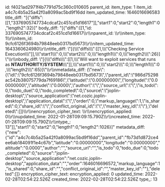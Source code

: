 id: f4021ad2971f4b7791d75c360c010605
parent_id: 
item_type: 1
item_id: a4c7c4b5a25a42f0a8099ac5bd9f16dd
item_updated_time: 1646016696583
title_diff: "[{\"diffs\":[[1,\"3376905747734cdcaf2c451cd1d16617\"]],\"start1\":0,\"start2\":0,\"length1\":0,\"length2\":32}]"
body_diff: "[{\"diffs\":[[1,\"id: 3376905747734cdcaf2c451cd1d16617\\\r\\\nparent_id: \\\r\\\nitem_type: 1\\\r\\\nitem_id: 9cfc6126f3694b79848eeb0317bd5673\\\r\\\nitem_updated_time: 1643360624980\\\r\\\ntitle_diff: \\\"[{\\\\\\\"diffs\\\\\\\":[[1,\\\\\\\"Checking Service Execution\\\\\\\"]],\\\\\\\"start1\\\\\\\":0,\\\\\\\"start2\\\\\\\":0,\\\\\\\"length1\\\\\\\":0,\\\\\\\"length2\\\\\\\":26}]\\\"\\\r\\\nbody_diff: \\\"[{\\\\\\\"diffs\\\\\\\":[[1,\\\\\\\"Will want to exploit services that runs as **NTAUTHORITY/SYSTEM**\\\\\\\"]],\\\\\\\"start1\\\\\\\":0,\\\\\\\"start2\\\\\\\":0,\\\\\\\"length1\\\\\\\":0,\\\\\\\"length2\\\\\\\":65}]\\\"\\\r\\\nmetadata_diff: {\\\"new\\\":{\\\"id\\\":\\\"9cfc6126f3694b79848eeb0317bd5673\\\",\\\"parent_id\\\":\\\"986d75298ac542b38075779da7f69186\\\",\\\"latitude\\\":\\\"0.00000000\\\",\\\"longitude\\\":\\\"0.00000000\\\",\\\"altitude\\\":\\\"0.0000\\\",\\\"author\\\":\\\"\\\",\\\"source_url\\\":\\\"\\\",\\\"is_todo\\\":0,\\\"todo_due\\\":0,\\\"todo_completed\\\":0,\\\"source\\\":\\\"joplin-desktop\\\",\\\"source_application\\\":\\\"net.cozic.joplin-desktop\\\",\\\"application_data\\\":\\\"\\\",\\\"order\\\":0,\\\"markup_language\\\":1,\\\"is_shared\\\":0,\\\"share_id\\\":\\\"\\\",\\\"conflict_original_id\\\":\\\"\\\",\\\"master_key_id\\\":\\\"\\\"},\\\"deleted\\\":[]}\\\r\\\nencryption_cipher_text: \\\r\\\nencryption_applied: 0\\\r\\\nupdated_time: 2022-01-28T09:09:15.790Z\\\r\\\ncreated_time: 2022-01-28T09:09:15.790Z\\\r\\\ntype_: 13\"]],\"start1\":0,\"start2\":0,\"length1\":0,\"length2\":1026}]"
metadata_diff: {"new":{"id":"a4c7c4b5a25a42f0a8099ac5bd9f16dd","parent_id":"fb73d1d872ce4ee6ab184091f1e4c67b","latitude":"0.00000000","longitude":"0.00000000","altitude":"0.0000","author":"","source_url":"","is_todo":0,"todo_due":0,"todo_completed":0,"source":"joplin-desktop","source_application":"net.cozic.joplin-desktop","application_data":"","order":1646016696572,"markup_language":1,"is_shared":0,"share_id":"","conflict_original_id":"","master_key_id":""},"deleted":[]}
encryption_cipher_text: 
encryption_applied: 0
updated_time: 2022-02-28T02:54:22.526Z
created_time: 2022-02-28T02:54:22.526Z
type_: 13